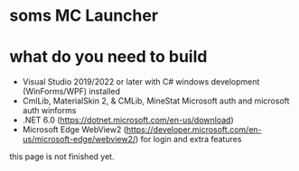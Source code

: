 # soms MC Launcher

# what do you need to build

* Visual Studio 2019/2022 or later with C# windows development (WinForms/WPF) installed
* CmlLib, MaterialSkin 2, & CMLib, MineStat Microsoft auth and microsoft auth winforms
* .NET 6.0 (https://dotnet.microsoft.com/en-us/download)
* Microsoft Edge WebView2 (https://developer.microsoft.com/en-us/microsoft-edge/webview2/) for login and extra features

this page is not finished yet.
